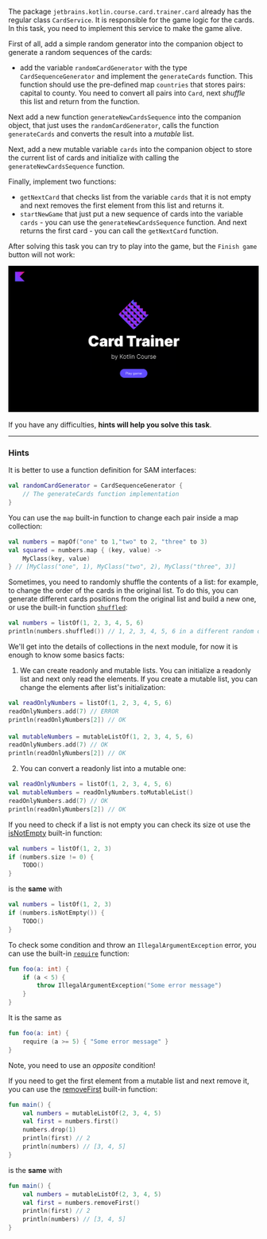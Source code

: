 The package `jetbrains.kotlin.course.card.trainer.card` already has the regular class `CardService`.
It is responsible for the game logic for the cards.
In this task, you need to implement this service to make the game alive.

First of all, add a simple random generator into the companion object to generate a random sequences of the cards:
- add the variable `randomCardGenerator` with the type `CardSequenceGenerator` and implement the `generateCards` function. 
This function should use the pre-defined map `countries` that stores pairs: capital to county. 
You need to convert all pairs into `Card`, next _shuffle_ this list and return from the function.

Next add a new function `generateNewCardsSequence` into the companion object, that just uses the `randomCardGenerator`, 
calls the function `generateCards` and converts the result into a _mutable_ list.

Next, add a new mutable variable `cards` into the companion object to store the current list of cards and 
initialize with calling the `generateNewCardsSequence` function.

Finally, implement two functions:

- `getNextCard` that checks list from the variable `cards` that it is not empty and next 
removes the first element from this list and returns it.
- `startNewGame` that just put a new sequence of cards into the variable `cards` - you 
can use the `generateNewCardsSequence` function. And next returns the first card - you can call the `getNextCard` function.

After solving this task you can try to play into the game, but the `Finish game` button will not work:

![The current state of the application](../../utils/src/main/resources/images/states/cardTrainer/state1.gif)

If you have any difficulties, **hints will help you solve this task**.

----

### Hints

<div class="hint" title="Function definition of the SAM interfaces">

It is better to use a function definition for SAM interfaces:
```kotlin
val randomCardGenerator = CardSequenceGenerator {
    // The generateCards function implementation
}
```
</div>

<div class="hint" title="The `map`built-in function">

You can use the `map` built-in function to change each pair inside a map collection:

  ```kotlin
  val numbers = mapOf("one" to 1,"two" to 2, "three" to 3)
  val squared = numbers.map { (key, value) -> 
      MyClass(key, value) 
  } // [MyClass("one", 1), MyClass("two", 2), MyClass("three", 3)]
  ```
</div>

<div class="hint" title="The `shuffled` built-in function">

Sometimes, you need to randomly shuffle the contents of a list: for example,
to change the order of the cards in the original list.
To do this, you can generate different cards positions from the original list and build a new one,
or use the built-in function [`shuffled`](https://kotlinlang.org/api/latest/jvm/stdlib/kotlin.collections/shuffled.html):

  ```kotlin
  val numbers = listOf(1, 2, 3, 4, 5, 6)
  println(numbers.shuffled()) // 1, 2, 3, 4, 5, 6 in a different random order
  ```
</div>

<div class="hint" title="The main difference between mutable and readonly lists">

We'll get into the details of collections in the next module, for now it is enough to know some basics facts:
1) We can create readonly and mutable lists. 
You can initialize a readonly list and next only read the elements. 
If you create a mutable list, you can change the elements after list's initialization:

```kotlin
val readOnlyNumbers = listOf(1, 2, 3, 4, 5, 6)
readOnlyNumbers.add(7) // ERROR
println(readOnlyNumbers[2]) // OK

val mutableNumbers = mutableListOf(1, 2, 3, 4, 5, 6)
readOnlyNumbers.add(7) // OK
println(readOnlyNumbers[2]) // OK
```

2) You can convert a readonly list into a mutable one:
```kotlin
val readOnlyNumbers = listOf(1, 2, 3, 4, 5, 6)
val mutableNumbers = readOnlyNumbers.toMutableList()
readOnlyNumbers.add(7) // OK
println(readOnlyNumbers[2]) // OK
```
</div>

<div class="hint" title="The `isNotEmpty` built-in function">

If you need to check if a list is not empty you can check its size ot use the [isNotEmpty](https://kotlinlang.org/api/latest/jvm/stdlib/kotlin.collections/is-not-empty.html) built-in function:

  ```kotlin
  val numbers = listOf(1, 2, 3)
  if (numbers.size != 0) {
      TODO()
  }
  ```
is the **same** with

  ```kotlin
  val numbers = listOf(1, 2, 3)
  if (numbers.isNotEmpty()) {
      TODO()
  }
  ```
</div>

<div class="hint" title="The `require` built-in function">

To check some condition and throw an `IllegalArgumentException` error, you can use the built-in [`require`](https://kotlinlang.org/api/latest/jvm/stdlib/kotlin/require.html) function:

```kotlin
fun foo(a: int) {
    if (a < 5) {
        throw IllegalArgumentException("Some error message")
    }
}
```

It is the same as

```kotlin
fun foo(a: int) {
    require (a >= 5) { "Some error message" }
}
```
Note, you need to use an _opposite_ condition!
</div>

<div class="hint" title="The `removeFirst` built-in function">

If you need to get the first element from a mutable list and next remove it, you can use the [removeFirst](https://kotlinlang.org/api/latest/jvm/stdlib/kotlin.collections/remove-first.html) built-in function:

```kotlin
fun main() {
    val numbers = mutableListOf(2, 3, 4, 5)
    val first = numbers.first()
    numbers.drop(1)
    println(first) // 2
    println(numbers) // [3, 4, 5]
}
```
is the **same** with

```kotlin
fun main() {
    val numbers = mutableListOf(2, 3, 4, 5)
    val first = numbers.removeFirst()
    println(first) // 2
    println(numbers) // [3, 4, 5]
}
```
</div>
